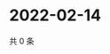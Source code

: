 # 2022-02-14

共 0 条

<!-- BEGIN WEIBO -->
<!-- 最后更新时间 Mon Feb 14 2022 02:00:52 GMT+0800 (China Standard Time) -->

<!-- END WEIBO -->
